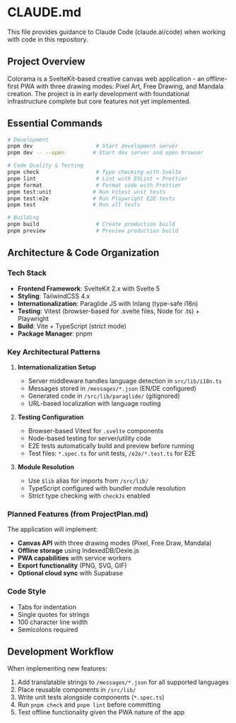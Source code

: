 # CLAUDE.md

This file provides guidance to Claude Code (claude.ai/code) when working with code in this repository.

## Project Overview

Colorama is a SvelteKit-based creative canvas web application - an offline-first PWA with three drawing modes: Pixel Art, Free Drawing, and Mandala creation. The project is in early development with foundational infrastructure complete but core features not yet implemented.

## Essential Commands

```bash
# Development
pnpm dev                    # Start development server
pnpm dev -- --open         # Start dev server and open browser

# Code Quality & Testing
pnpm check                  # Type checking with Svelte
pnpm lint                   # Lint with ESLint + Prettier
pnpm format                 # Format code with Prettier
pnpm test:unit             # Run Vitest unit tests
pnpm test:e2e              # Run Playwright E2E tests
pnpm test                  # Run all tests

# Building
pnpm build                  # Create production build
pnpm preview                # Preview production build
```

## Architecture & Code Organization

### Tech Stack

- **Frontend Framework**: SvelteKit 2.x with Svelte 5
- **Styling**: TailwindCSS 4.x
- **Internationalization**: Paraglide JS with Inlang (type-safe i18n)
- **Testing**: Vitest (browser-based for .svelte files, Node for .ts) + Playwright
- **Build**: Vite + TypeScript (strict mode)
- **Package Manager**: pnpm

### Key Architectural Patterns

1. **Internationalization Setup**
   - Server middleware handles language detection in `src/lib/i18n.ts`
   - Messages stored in `/messages/*.json` (EN/DE configured)
   - Generated code in `/src/lib/paraglide/` (gitignored)
   - URL-based localization with language routing

2. **Testing Configuration**
   - Browser-based Vitest for `.svelte` components
   - Node-based testing for server/utility code
   - E2E tests automatically build and preview before running
   - Test files: `*.spec.ts` for unit tests, `/e2e/*.test.ts` for E2E

3. **Module Resolution**
   - Use `$lib` alias for imports from `/src/lib/`
   - TypeScript configured with bundler module resolution
   - Strict type checking with `checkJs` enabled

### Planned Features (from ProjectPlan.md)

The application will implement:

- **Canvas API** with three drawing modes (Pixel, Free Draw, Mandala)
- **Offline storage** using IndexedDB/Dexie.js
- **PWA capabilities** with service workers
- **Export functionality** (PNG, SVG, GIF)
- **Optional cloud sync** with Supabase

### Code Style

- Tabs for indentation
- Single quotes for strings
- 100 character line width
- Semicolons required

## Development Workflow

When implementing new features:

1. Add translatable strings to `/messages/*.json` for all supported languages
2. Place reusable components in `/src/lib/`
3. Write unit tests alongside components (`*.spec.ts`)
4. Run `pnpm check` and `pnpm lint` before committing
5. Test offline functionality given the PWA nature of the app
